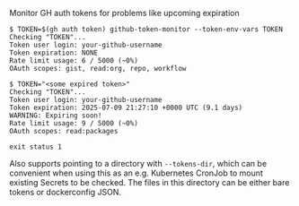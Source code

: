 Monitor GH auth tokens for problems like upcoming expiration

```console
$ TOKEN=$(gh auth token) github-token-monitor --token-env-vars TOKEN
Checking "TOKEN"...
Token user login: your-github-username
Token expiration: NONE
Rate limit usage: 6 / 5000 (~0%)
OAuth scopes: gist, read:org, repo, workflow

$ TOKEN="<some expired token>"
Checking "TOKEN"...
Token user login: your-github-username
Token expiration: 2025-07-09 21:27:10 +0000 UTC (9.1 days)
WARNING: Expiring soon!
Rate limit usage: 9 / 5000 (~0%)
OAuth scopes: read:packages

exit status 1
```

Also supports pointing to a directory with `--tokens-dir`, which can be
convenient when using this as an e.g. Kubernetes CronJob to mount existing
Secrets to be checked. The files in this directory can be either bare tokens
or dockerconfig JSON.